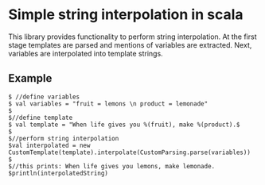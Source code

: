 # Simple string interpolation in scala

This library provides functionality to perform string interpolation.
At the first stage templates are parsed and mentions of variables are extracted.
Next, variables are interpolated into template strings.

Example
-----

    $ //define variables
    $ val variables = "fruit = lemons \n product = lemonade"
    $
    $//define template
    $ val template = "When life gives you %(fruit), make %(product).$
    $
    $//perform string interpolation
    $val interpolated = new CustomTemplate(template).interpolate(CustomParsing.parse(variables))
    $
    $//this prints: When life gives you lemons, make lemonade.
    $println(interpolatedString)
